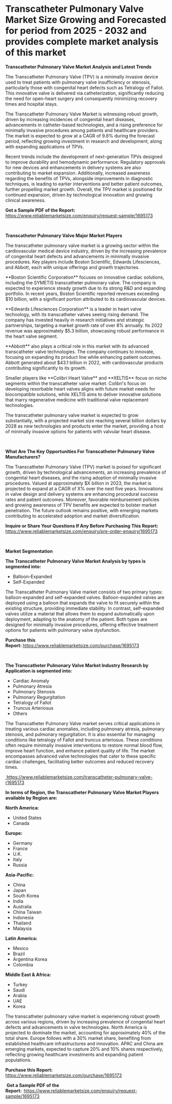 <p><h1>Transcatheter Pulmonary Valve Market Size Growing and Forecasted for period from 2025 - 2032 and provides complete market analysis of this market</h1></p><p><strong>Transcatheter Pulmonary Valve Market Analysis and Latest Trends</strong></p>
<p><p>The Transcatheter Pulmonary Valve (TPV) is a minimally invasive device used to treat patients with pulmonary valve insufficiency or stenosis, particularly those with congenital heart defects such as Tetralogy of Fallot. This innovative valve is delivered via catheterization, significantly reducing the need for open-heart surgery and consequently minimizing recovery times and hospital stays.</p><p>The Transcatheter Pulmonary Valve Market is witnessing robust growth, driven by increasing incidences of congenital heart diseases, advancements in catheter-based technologies, and a rising preference for minimally invasive procedures among patients and healthcare providers. The market is expected to grow at a CAGR of 9.8% during the forecast period, reflecting growing investment in research and development, along with expanding applications of TPVs.</p><p>Recent trends include the development of next-generation TPVs designed to improve durability and hemodynamic performance. Regulatory approvals for new devices and enhancements in delivery systems are also contributing to market expansion. Additionally, increased awareness regarding the benefits of TPVs, alongside improvements in diagnostic techniques, is leading to earlier interventions and better patient outcomes, further propelling market growth. Overall, the TPV market is positioned for continued expansion, driven by technological innovation and growing clinical awareness.</p></p>
<p><strong>Get a Sample PDF of the Report:&nbsp;</strong> <a href="https://www.reliablemarketsize.com/enquiry/request-sample/1695173?utm_campaign=3289&utm_medium=2&utm_source=Github&utm_content=ia&utm_term=12042025&utm_id=transcatheter-pulmonary-valve">https://www.reliablemarketsize.com/enquiry/request-sample/1695173</a></p>
<p>&nbsp;</p>
<p><strong>Transcatheter Pulmonary Valve Major Market Players</strong></p>
<p><p>The transcatheter pulmonary valve market is a growing sector within the cardiovascular medical device industry, driven by the increasing prevalence of congenital heart defects and advancements in minimally invasive procedures. Key players include Boston Scientific, Edwards Lifesciences, and Abbott, each with unique offerings and growth trajectories.</p><p>**Boston Scientific Corporation** focuses on innovative cardiac solutions, including the SYMETIS transcatheter pulmonary valve. The company is expected to experience steady growth due to its strong R&D and expanding portfolio. In recent years, Boston Scientific reported revenues exceeding $10 billion, with a significant portion attributed to its cardiovascular devices.</p><p>**Edwards Lifesciences Corporation** is a leader in heart valve technology, with its transcatheter valves seeing rising demand. The company has invested heavily in research initiatives and strategic partnerships, targeting a market growth rate of over 8% annually. Its 2022 revenue was approximately $5.3 billion, showcasing robust performance in the heart valve segment.</p><p>**Abbott** also plays a critical role in this market with its advanced transcatheter valve technologies. The company continues to innovate, focusing on expanding its product line while enhancing patient outcomes. Abbott generated about $43.1 billion in 2022, with cardiovascular products contributing significantly to its growth.</p><p>Smaller players like **Colibri Heart Valve** and **XELTIS** focus on niche segments within the transcatheter valve market. Colibri's focus on developing resorbable heart valves aligns with future market needs for biocompatible solutions, while XELTIS aims to deliver innovative solutions that marry regenerative medicine with traditional valve replacement technologies.</p><p>The transcatheter pulmonary valve market is expected to grow substantially, with a projected market size reaching several billion dollars by 2028 as new technologies and products enter the market, providing a host of minimally invasive options for patients with valvular heart disease.</p></p>
<p>&nbsp;</p>
<p><strong>What Are The Key Opportunities For Transcatheter Pulmonary Valve Manufacturers?</strong></p>
<p><p>The Transcatheter Pulmonary Valve (TPV) market is poised for significant growth, driven by technological advancements, an increasing prevalence of congenital heart diseases, and the rising adoption of minimally invasive procedures. Valued at approximately $X billion in 2023, the market is projected to expand at a CAGR of X% over the next five years. Innovations in valve design and delivery systems are enhancing procedural success rates and patient outcomes. Moreover, favorable reimbursement policies and growing awareness of TPV benefits are expected to bolster market penetration. The future outlook remains positive, with emerging markets contributing to accelerated adoption and market diversification.</p></p>
<p><strong>Inquire or Share Your Questions If Any Before Purchasing This Report:</strong> <a href="https://www.reliablemarketsize.com/enquiry/pre-order-enquiry/1695173?utm_campaign=3289&utm_medium=2&utm_source=Github&utm_content=ia&utm_term=12042025&utm_id=transcatheter-pulmonary-valve">https://www.reliablemarketsize.com/enquiry/pre-order-enquiry/1695173</a></p>
<p>&nbsp;</p>
<p><strong>Market Segmentation</strong></p>
<p><strong>The Transcatheter Pulmonary Valve Market Analysis by types is segmented into:</strong></p>
<p><ul><li>Balloon-Expanded</li><li>Self-Expanded</li></ul></p>
<p><p>The Transcatheter Pulmonary Valve market consists of two primary types: balloon-expanded and self-expanded valves. Balloon-expanded valves are deployed using a balloon that expands the valve to fit securely within the existing structure, providing immediate stability. In contrast, self-expanded valves utilize a material that allows them to expand automatically upon deployment, adapting to the anatomy of the patient. Both types are designed for minimally invasive procedures, offering effective treatment options for patients with pulmonary valve dysfunction.</p></p>
<p><strong>Purchase this Report:&nbsp;</strong><a href="https://www.reliablemarketsize.com/purchase/1695173?utm_campaign=3289&utm_medium=2&utm_source=Github&utm_content=ia&utm_term=12042025&utm_id=transcatheter-pulmonary-valve">https://www.reliablemarketsize.com/purchase/1695173</a></p>
<p>&nbsp;</p>
<p><strong>The Transcatheter Pulmonary Valve Market Industry Research by Application is segmented into:</strong></p>
<p><ul><li>Cardiac Anomaly</li><li>Pulmonary Atresia</li><li>Pulmonary Stenosis</li><li>Pulmonary Regurgitation</li><li>Tetralogy of Fallot</li><li>Truncus Arteriosus</li><li>Others</li></ul></p>
<p><p>The Transcatheter Pulmonary Valve market serves critical applications in treating various cardiac anomalies, including pulmonary atresia, pulmonary stenosis, and pulmonary regurgitation. It is also essential for managing conditions like tetralogy of Fallot and truncus arteriosus. These conditions often require minimally invasive interventions to restore normal blood flow, improve heart function, and enhance patient quality of life. The market encompasses advanced valve technologies that cater to these specific cardiac challenges, facilitating better outcomes and reduced recovery times.</p></p>
<p><a href="https://www.reliablemarketsize.com/transcatheter-pulmonary-valve-r1695173?utm_campaign=3289&utm_medium=2&utm_source=Github&utm_content=ia&utm_term=12042025&utm_id=transcatheter-pulmonary-valve">&nbsp;https://www.reliablemarketsize.com/transcatheter-pulmonary-valve-r1695173</a></p>
<p><strong>In terms of Region, the Transcatheter Pulmonary Valve Market Players available by Region are:</strong></p>
<p>
    <p> <strong> North America: </strong>
        <ul>
            <li>United States</li>
            <li>Canada</li>
        </ul>
        </p> 
    <p> <strong> Europe: </strong>
        <ul>
            <li>Germany</li>
            <li>France</li>
            <li>U.K.</li>
            <li>Italy</li>
            <li>Russia</li>
        </ul>
        </p> 
    <p> <strong> Asia-Pacific: </strong>
        <ul>
            <li>China</li>
            <li>Japan</li>
            <li>South Korea</li>
            <li>India</li>
            <li>Australia</li>
            <li>China Taiwan</li>
            <li>Indonesia</li>
            <li>Thailand</li>
            <li>Malaysia</li>
        </ul>
        </p> 
    <p> <strong> Latin America: </strong>
        <ul>
            <li>Mexico</li>
            <li>Brazil</li>
            <li>Argentina Korea</li>
            <li>Colombia</li>
        </ul>
        </p> 
    <p> <strong> Middle East & Africa: </strong>
        <ul>
            <li>Turkey</li>
            <li>Saudi</li>
            <li>Arabia</li>
            <li>UAE</li>
            <li>Korea</li>
        </ul>
    </p>
    </p>
<p><p>The transcatheter pulmonary valve market is experiencing robust growth across various regions, driven by increasing prevalence of congenital heart defects and advancements in valve technologies. North America is projected to dominate the market, accounting for approximately 40% of the total share. Europe follows with a 30% market share, benefiting from established healthcare infrastructures and innovation. APAC and China are emerging markets, expected to capture 20% and 10% shares respectively, reflecting growing healthcare investments and expanding patient populations.</p></p>
<p><strong>Purchase this Report: </strong><a href="https://www.reliablemarketsize.com/purchase/1695173?utm_campaign=3289&utm_medium=2&utm_source=Github&utm_content=ia&utm_term=12042025&utm_id=transcatheter-pulmonary-valve">https://www.reliablemarketsize.com/purchase/1695173</a></p>
<p>&nbsp;<strong>Get a Sample PDF of the Report:&nbsp;&nbsp;</strong><a href="https://www.reliablemarketsize.com/enquiry/request-sample/1695173?utm_campaign=3289&utm_medium=2&utm_source=Github&utm_content=ia&utm_term=12042025&utm_id=transcatheter-pulmonary-valve">https://www.reliablemarketsize.com/enquiry/request-sample/1695173</a></p>
<p><strong></strong></p>
<p><p></p><p></p><p></p></p>